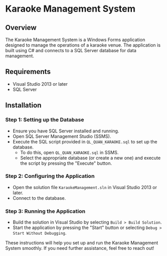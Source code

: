 # Karaoke Management System

## Overview
The Karaoke Management System is a Windows Forms application designed to manage the operations of a karaoke venue. The application is built using C# and connects to a SQL Server database for data management.

## Requirements
- Visual Studio 2013 or later
- SQL Server

## Installation

### Step 1: Setting up the Database
- Ensure you have SQL Server installed and running.
- Open SQL Server Management Studio (SSMS).
- Execute the SQL script provided in `QL_QUAN_KARAOKE.sql` to set up the database.
  - To do this, open `QL_QUAN_KARAOKE.sql` in SSMS.
  - Select the appropriate database (or create a new one) and execute the script by pressing the "Execute" button.

### Step 2: Configuring the Application
- Open the solution file `KaraokeManagement.sln` in Visual Studio 2013 or later.
- Connect to the database.

### Step 3: Running the Application
- Build the solution in Visual Studio by selecting `Build > Build Solution`.
- Start the application by pressing the "Start" button or selecting `Debug > Start Without Debugging`.

These instructions will help you set up and run the Karaoke Management System smoothly. If you need further assistance, feel free to reach out!
